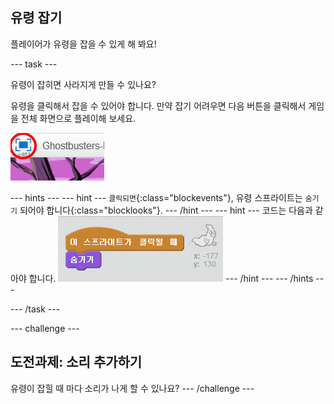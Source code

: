 ## 유령 잡기

플레이어가 유령을 잡을 수 있게 해 봐요!

--- task ---

유령이 잡히면 사라지게 만들 수 있나요?

유령을 클릭해서 잡을 수 있어야 합니다. 만약 잡기 어려우면 다음 버튼을 클릭해서 게임을 전체 화면으로 플레이해 보세요.

![screenshot](images/ghost-fullscreen.png)

--- hints --- --- hint --- `클릭되면`{:class="blockevents"}, 유령 스프라이트는 `숨기기` 되어야 합니다{:class="blocklooks"}. --- /hint --- --- hint --- 코드는 다음과 같아야 합니다. ![screenshot](images/ghost-catch-code.png) --- /hint --- --- /hints ---

--- /task ---

--- challenge ---

## 도전과제: 소리 추가하기

유령이 잡힐 때 마다 소리가 나게 할 수 있나요? --- /challenge ---
